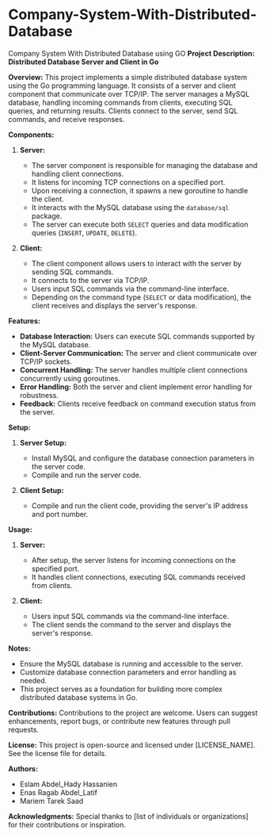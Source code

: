 # Company-System-With-Distributed-Database
Company System With Distributed Database using GO
**Project Description: Distributed Database Server and Client in Go**

**Overview:**
This project implements a simple distributed database system using the Go programming language. It consists of a server and client component that communicate over TCP/IP. The server manages a MySQL database, handling incoming commands from clients, executing SQL queries, and returning results. Clients connect to the server, send SQL commands, and receive responses.

**Components:**
1. **Server:**  
   - The server component is responsible for managing the database and handling client connections.
   - It listens for incoming TCP connections on a specified port.
   - Upon receiving a connection, it spawns a new goroutine to handle the client.
   - It interacts with the MySQL database using the `database/sql` package.
   - The server can execute both `SELECT` queries and data modification queries (`INSERT`, `UPDATE`, `DELETE`).

2. **Client:**
   - The client component allows users to interact with the server by sending SQL commands.
   - It connects to the server via TCP/IP.
   - Users input SQL commands via the command-line interface.
   - Depending on the command type (`SELECT` or data modification), the client receives and displays the server's response.

**Features:**
- **Database Interaction:** Users can execute SQL commands supported by the MySQL database.
- **Client-Server Communication:** The server and client communicate over TCP/IP sockets.
- **Concurrent Handling:** The server handles multiple client connections concurrently using goroutines.
- **Error Handling:** Both the server and client implement error handling for robustness.
- **Feedback:** Clients receive feedback on command execution status from the server.

**Setup:**
1. **Server Setup:**  
   - Install MySQL and configure the database connection parameters in the server code.
   - Compile and run the server code.

2. **Client Setup:**
   - Compile and run the client code, providing the server's IP address and port number.

**Usage:**
1. **Server:**
   - After setup, the server listens for incoming connections on the specified port.
   - It handles client connections, executing SQL commands received from clients.

2. **Client:**
   - Users input SQL commands via the command-line interface.
   - The client sends the command to the server and displays the server's response.

**Notes:**
- Ensure the MySQL database is running and accessible to the server.
- Customize database connection parameters and error handling as needed.
- This project serves as a foundation for building more complex distributed database systems in Go.

**Contributions:**
Contributions to the project are welcome. Users can suggest enhancements, report bugs, or contribute new features through pull requests.

**License:**
This project is open-source and licensed under [LICENSE_NAME]. See the license file for details.

**Authors:**
- Eslam Abdel_Hady Hassanien
- Enas Ragab Abdel_Latif
- Mariem Tarek Saad

**Acknowledgments:**
Special thanks to [list of individuals or organizations] for their contributions or inspiration.
